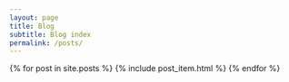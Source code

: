 ```yaml
---
layout: page
title: Blog
subtitle: Blog index
permalink: /posts/
---
```


<section class="text-gray-500 bg-gray-900 body-font">
  <div class="container px-5 py-24 mx-auto">
    <div class="grid max-w-lg gap-5 mx-auto mt-12 lg:grid-cols-3 lg:max-w-none">
    {% for post in site.posts %}
    {% include post_item.html %}
    {% endfor %}
    </div>
  </div>
</section>
